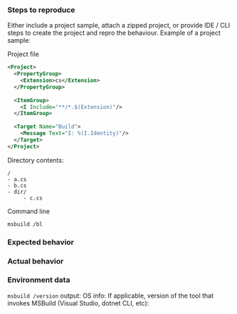 ### Steps to reproduce

Either include a project sample, attach a zipped project, or provide IDE / CLI steps to create the project and repro the behaviour. Example of a project sample:

Project file
```xml
<Project>
  <PropertyGroup>
    <Extension>cs</Extension>
  </PropertyGroup>
  
  <ItemGroup>
    <I Include="**/*.$(Extension)"/>
  </ItemGroup>
  
  <Target Name="Build">
    <Message Text="I: %(I.Identity)"/>
  </Target>
</Project>
```

Directory contents:
```
/
- a.cs
- b.cs
- dir/
     - c.cs
```

Command line
```
msbuild /bl
```
### Expected  behavior


### Actual behavior


### Environment data
`msbuild /version` output:
OS info:
If applicable, version of the tool that invokes MSBuild (Visual Studio, dotnet CLI, etc):
